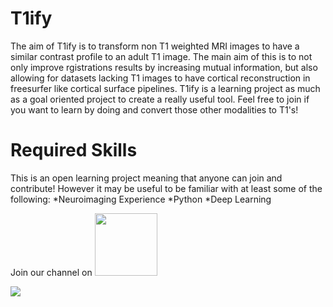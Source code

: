 # T1ify

The aim of T1ify is to transform non T1 weighted MRI images to have a similar contrast profile to an adult T1 image. 
The main aim of this is to not only improve rgistrations results by increasing mutual information, but also allowing for datasets lacking T1 images to have cortical reconstruction in freesurfer like cortical surface pipelines. T1ify is a learning project as much as a goal oriented project to create a really useful tool. Feel free to join if you want to learn by doing and convert those other modalities to T1's!

# Required Skills
This is an open learning project meaning that anyone can join and contribute! 
However it may be useful to be familiar with at least some of the following: 
	*Neuroimaging Experience
	*Python
	*Deep Learning

Join our channel on  <a href="https://mattermost.brainhack.org/brainhack/channels/t1ify" target="_blank"><img src="http://www.mattermost.org/wp-content/uploads/2016/03/logoHorizontal.png" width=100px /></a>

![](https://raw.githubusercontent.com/recoveringyank/T1ify/master/t1ify320.jpg)

